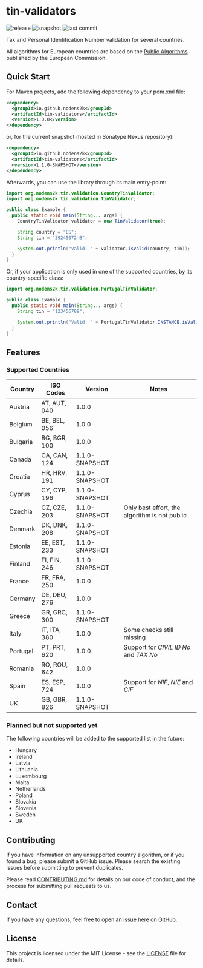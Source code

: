 # tin-validators

![release](https://img.shields.io/maven-central/v/io.github.nodens2k/tin-validators)
![snapshot](https://img.shields.io/nexus/s/io.github.nodens2k/tin-validators?color=green&server=https%3A%2F%2Foss.sonatype.org&style=flat)
![last commit](https://img.shields.io/github/last-commit/nodens2k/tin-validators)

Tax and Personal Identification Number validation for several countries.

All algorithms for European countries are based on the
[Public Algorithms](https://ec.europa.eu/taxation_customs/tin/specs/FS-TIN%20Algorithms-Public.docx)
published by the European Commission.

## Quick Start

For Maven projects, add the following dependency to your pom.xml file:

```xml
<dependency>
  <groupId>io.github.nodens2k</groupId>
  <artifactId>tin-validators</artifactId>
  <version>1.0.0</version>
</dependency>
```

or, for the current snapshot (hosted in Sonatype Nexus repository):

```xml
<dependency>
  <groupId>io.github.nodens2k</groupId>
  <artifactId>tin-validators</artifactId>
  <version>1.1.0-SNAPSHOT</version>
</dependency>
```

Afterwards, you can use the library through its main entry-point:

```java
import org.nodens2k.tin.validation.CountryTinValidator;
import org.nodens2k.tin.validation.TinValidator;

public class Example {
  public static void main(String... args) {
    CountryTinValidator validator = new TinValidator(true);

    String country = "ES";
    String tin = "39245072-B";

    System.out.println("Valid: " + validator.isValid(country, tin));
  }
}
```

Or, if your application is only used in one of the supported countries, by its
country-specific class:

```java
import org.nodens2k.tin.validation.PortugalTinValidator;

public class Example {
  public static void main(String... args) {
    String tin = "123456789";

    System.out.println("Valid: " + PortugalTinValidator.INSTANCE.isValid(tin));
  }
}
```

## Features

### Supported Countries

| Country  | ISO Codes    | Version        | Notes   |
|----------|------------- |----------------|---------|
| Austria  | AT, AUT, 040 | 1.0.0          |         |
| Belgium  | BE, BEL, 056 | 1.0.0          |         |
| Bulgaria | BG, BGR, 100 | 1.0.0          |         |
| Canada   | CA, CAN, 124 | 1.1.0-SNAPSHOT |         |
| Croatia  | HR, HRV, 191 | 1.1.0-SNAPSHOT |         |
| Cyprus   | CY, CYP, 196 | 1.1.0-SNAPSHOT |         |
| Czechia  | CZ, CZE, 203 | 1.1.0-SNAPSHOT | Only best effort, the algorithm is not public |
| Denmark  | DK, DNK, 208 | 1.1.0-SNAPSHOT |         |
| Estonia  | EE, EST, 233 | 1.1.0-SNAPSHOT |         |
| Finland  | FI, FIN, 246 | 1.1.0-SNAPSHOT |         |
| France   | FR, FRA, 250 | 1.0.0          |         |
| Germany  | DE, DEU, 276 | 1.0.0          |         |
| Greece   | GR, GRC, 300 | 1.1.0-SNAPSHOT |         |
| Italy    | IT, ITA, 380 | 1.0.0          | Some checks still missing |
| Portugal | PT, PRT, 620 | 1.0.0          | Support for *CIVIL ID No* and *TAX No* |
| Romania  | RO, ROU, 642 | 1.0.0          |         |
| Spain    | ES, ESP, 724 | 1.0.0          | Support for *NIF*, *NIE* and *CIF* |
| UK       | GB, GBR, 826 | 1.1.0-SNAPSHOT |         |

### Planned but not supported yet

The following countries will be added to the supported list in the future:

- Hungary
- Ireland
- Latvia
- Lithuania
- Luxembourg
- Malta
- Netherlands
- Poland
- Slovakia
- Slovenia
- Sweden
- UK

## Contributing

If you have information on any unsupported country algorithm, or if you found
a bug, please submit a GitHub issue. Please search the existing issues before
submitting to prevent duplicates.

Please read [CONTRIBUTING.md](CONTRIBUTING.md) for details on our code of
conduct, and the process for submitting pull requests to us.

## Contact

If you have any questions, feel free to open an issue here on GitHub.

## License

This project is licensed under the MIT License - see the [LICENSE](LICENSE)
file for details.
